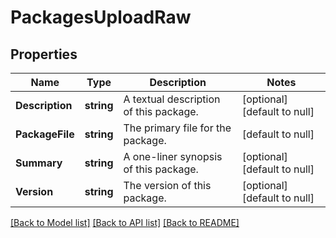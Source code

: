 # PackagesUploadRaw

## Properties
Name | Type | Description | Notes
------------ | ------------- | ------------- | -------------
**Description** | **string** | A textual description of this package. | [optional] [default to null]
**PackageFile** | **string** | The primary file for the package. | [default to null]
**Summary** | **string** | A one-liner synopsis of this package. | [optional] [default to null]
**Version** | **string** | The version of this package. | [optional] [default to null]

[[Back to Model list]](../README.md#documentation-for-models) [[Back to API list]](../README.md#documentation-for-api-endpoints) [[Back to README]](../README.md)


